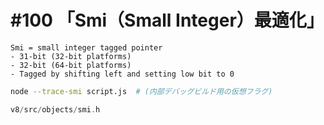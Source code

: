 # #100 「Smi（Small Integer）最適化」

```text
Smi = small integer tagged pointer
- 31-bit (32-bit platforms)
- 32-bit (64-bit platforms)
- Tagged by shifting left and setting low bit to 0
```

```bash
node --trace-smi script.js  # (内部デバッグビルド用の仮想フラグ)
```

```cpp
v8/src/objects/smi.h
```
